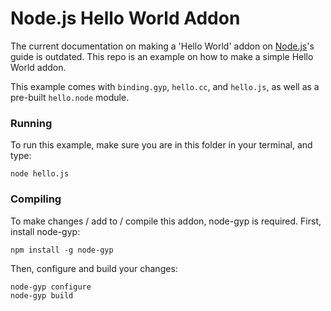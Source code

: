Node.js Hello World Addon
=========================

The current documentation on making a 'Hello World' addon on [Node.js](https://nodejs.org/api/addons.html#addons_hello_world)'s guide is outdated. This repo is an example on how to make a simple Hello World addon.

This example comes with `binding.gyp`, `hello.cc`, and `hello.js`, as well as a pre-built `hello.node` module.

### Running

To run this example, make sure you are in this folder in your terminal, and type:

```
node hello.js
```

### Compiling

To make changes / add to / compile this addon, node-gyp is required.
First, install node-gyp:

```
npm install -g node-gyp
```

Then, configure and build your changes:

```
node-gyp configure
node-gyp build
```

